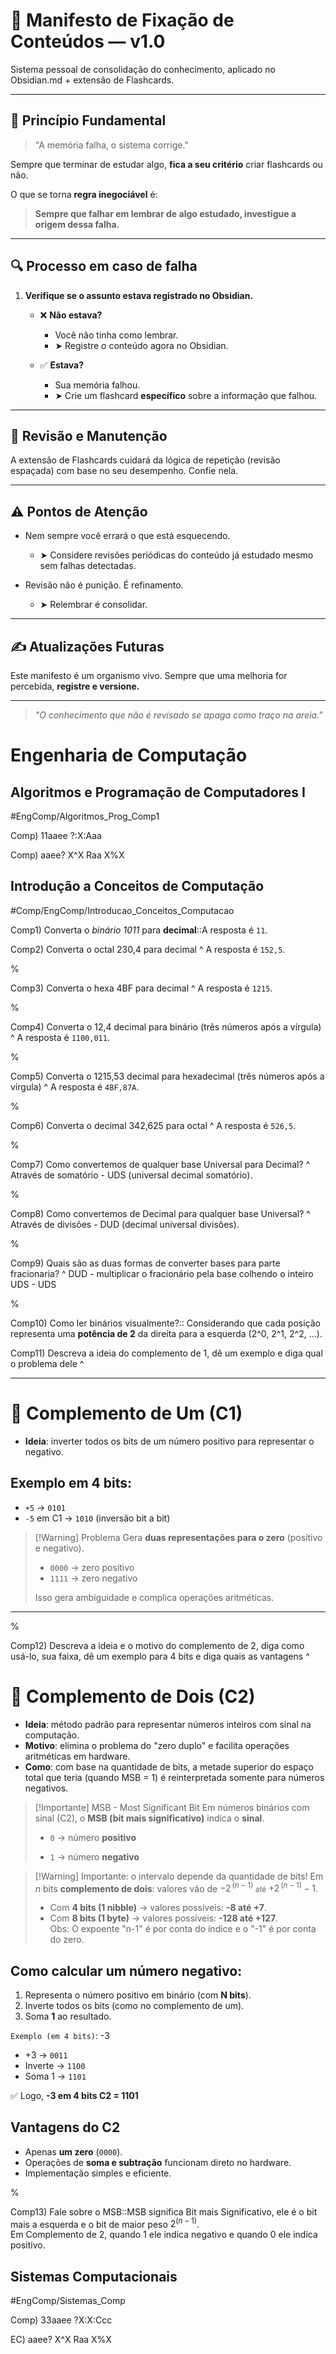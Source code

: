 # 📜 Manifesto de Fixação de Conteúdos — v1.0

Sistema pessoal de consolidação do conhecimento, aplicado no Obsidian.md + extensão de Flashcards.

---

## 🧠 Princípio Fundamental

> "A memória falha, o sistema corrige."

Sempre que terminar de estudar algo, **fica a seu critério** criar flashcards ou não.

O que se torna **regra inegociável** é:

> **Sempre que falhar em lembrar de algo estudado, investigue a origem dessa falha.**

---

## 🔍 Processo em caso de falha

1. **Verifique se o assunto estava registrado no Obsidian.**

   - ❌ **Não estava?**
     - Você não tinha como lembrar.
     - ➤ Registre o conteúdo agora no Obsidian.

   - ✅ **Estava?**
     - Sua memória falhou.
     - ➤ Crie um flashcard **específico** sobre a informação que falhou.

---

## 🔄 Revisão e Manutenção

A extensão de Flashcards cuidará da lógica de repetição (revisão espaçada) com base no seu desempenho. Confie nela.

---

## ⚠️ Pontos de Atenção

- Nem sempre você errará o que está esquecendo.
  - ➤ Considere revisões periódicas do conteúdo já estudado mesmo sem falhas detectadas.

- Revisão não é punição. É refinamento.
  - ➤ Relembrar é consolidar.

---

## ✍️ Atualizações Futuras

Este manifesto é um organismo vivo.
Sempre que uma melhoria for percebida, **registre e versione.**

---

> _"O conhecimento que não é revisado se apaga como traço na areia."_

# Engenharia de Computação
## Algoritmos e Programação de Computadores I
#EngComp/Algoritmos_Prog_Comp1

Comp) 11aaee ?:X:Aaa

Comp) aaee?
X^X
Raa
X%X

## Introdução a Conceitos de Computação
#Comp/EngComp/Introducao_Conceitos_Computacao

Comp1) Converta o *binário 1011* para **decimal**::A resposta é `11`.
<!--SR:!2025-09-05,11,274-->

Comp2) Converta o octal 230,4 para decimal
^
A resposta é `152,5`.
<!--SR:!2025-09-03,7,274-->
%

Comp3) Converta o hexa 4BF para decimal
^
A resposta é `1215`.
<!--SR:!2025-09-01,5,254-->
%

Comp4) Converta o 12,4 decimal para binário (três números após a vírgula)
^
A resposta é `1100,011`.
<!--SR:!2025-09-05,11,274-->
%

Comp5) Converta o 1215,53 decimal para hexadecimal (três números após a vírgula)
^
A resposta é `4BF,87A`.
<!--SR:!2025-09-05,11,270-->
%

Comp6) Converta o decimal 342,625 para octal
^
A resposta é `526,5`.
<!--SR:!2025-09-09,15,290-->
%

Comp7) Como convertemos de qualquer base Universal para Decimal?
^
Através de somatório - UDS (universal decimal somatório).
<!--SR:!2025-08-29,4,277-->
%

Comp8) Como convertemos de Decimal para qualquer base Universal?
^
Através de divisões - DUD (decimal universal divisões).
<!--SR:!2025-08-29,4,277-->
%

Comp9) Quais são as duas formas de converter bases para parte fracionaria?
^
DUD - multiplicar o fracionário pela base colhendo o inteiro
UDS - UDS
<!--SR:!2025-08-29,4,281--> 
%

Comp10) Como ler binários visualmente?:: Considerando que cada posição representa uma **potência de 2** da direita para a esquerda (2^0, 2^1, 2^2, ...).
<!--SR:!2025-08-30,4,282-->

Comp11) Descreva a ideia do complemento de 1, dê um exemplo e diga qual o problema dele
^

---

# 🔹 Complemento de Um (C1)

- **Ideia**: inverter todos os bits de um número positivo para representar o negativo.

## Exemplo em 4 bits:

- `+5` → `0101`
- `-5` em C1 → `1010` (inversão bit a bit)

>[!Warning] Problema
>Gera **duas representações para o zero** (positivo e negativo).
>- `0000` → zero positivo
>  - `1111` → zero negativo
>  
>  Isso gera ambiguidade e complica operações aritméticas.

---
<!--SR:!2025-08-31,4,284-->
%


Comp12) Descreva a ideia e o motivo do complemento de 2, diga como usá-lo, sua faixa, dê um exemplo para 4 bits e diga quais as vantagens
^
# 🔹 Complemento de Dois (C2)

- **Ideia**: método padrão para representar números inteiros com sinal na computação.
- **Motivo**: elimina o problema do "zero duplo" e facilita operações aritméticas em hardware.
- **Como**:  com base na quantidade de bits, a metade superior do espaço total que teria (quando MSB = 1) é reinterpretada somente para números negativos.

> [!Importante]  MSB - Most Significant Bit
> Em números binários com sinal (C2), o **MSB (bit mais significativo)** indica o **sinal**.
>
> - `0` → número **positivo**
>
> - `1` → número **negativo**

> [!Warning] Importante: o intervalo depende da quantidade de bits!
> Em $n$ bits **complemento de dois**: valores vão de
$-2^{\,{(n-1)}}$   <small>até</small>   $+2^{\,{(n-1)}} - 1$.
>- Com **4 bits (1 nibble)** → valores possíveis: **-8 até +7**.
>- Com **8 bits (1 byte)** → valores possíveis: **-128 até +127**.
><br>Obs: O expoente "n-1" é por conta do índice e o "-1"  é por conta do zero.

## Como calcular um número negativo:

1. Representa o número positivo em binário (com **N bits**).
2. Inverte todos os bits (como no complemento de um).
3. Soma **1** ao resultado.

``Exemplo (em 4 bits)``: -3

- +3         → `0011`
- Inverte  → `1100`
- Soma 1 → `1101`

✅ Logo, **-3 em 4 bits C2 = 1101**

## Vantagens do C2

- Apenas **um zero** (`0000`).
- Operações de **soma e subtração** funcionam direto no hardware.
- Implementação simples e eficiente.
<!--SR:!2025-08-30,3,265-->
%

Comp13) Fale sobre o MSB::MSB significa Bit mais Significativo, ele é o bit mais a esquerda e o bit de maior peso $2^{{(n-1)}}$.<br>Em Complemento de 2, quando 1 ele indica negativo e quando 0 ele indica positivo.
<!--SR:!2025-08-30,3,265-->

## Sistemas Computacionais
#EngComp/Sistemas_Comp

Comp) 33aaee ?X:X:Ccc

EC) aaee?
X^X
Raa
X%X
